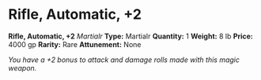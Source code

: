 # Rifle, Automatic, +2

**Rifle, Automatic, +2**
_Martialr_
**Type:** Martialr
**Quantity:** 1
**Weight:** 8 lb
**Price:** 4000 gp
**Rarity:** Rare
**Attunement:** None

*You have a +2 bonus to attack and damage rolls made with this magic weapon.*